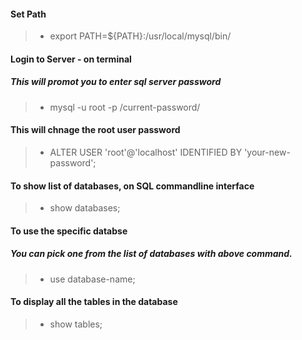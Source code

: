 #### Set Path
> - export PATH=${PATH}:/usr/local/mysql/bin/

#### Login to Server - on terminal
##### This will promot you to enter sql server password
> - mysql -u root -p /current-password/

#### This will chnage the root user password
> - ALTER USER 'root'@'localhost' IDENTIFIED BY 'your-new-password';

#### To show list of databases, on SQL commandline interface
> - show databases;

#### To use the specific databse
##### You can pick one from the list of databases with above command.
> - use database-name;

#### To display all the tables in the database 
> - show tables;


